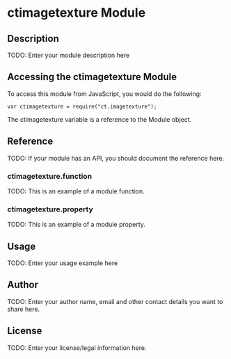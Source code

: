 # ctimagetexture Module

## Description

TODO: Enter your module description here

## Accessing the ctimagetexture Module

To access this module from JavaScript, you would do the following:

    var ctimagetexture = require("ct.imagetexture");

The ctimagetexture variable is a reference to the Module object.

## Reference

TODO: If your module has an API, you should document
the reference here.

### ctimagetexture.function

TODO: This is an example of a module function.

### ctimagetexture.property

TODO: This is an example of a module property.

## Usage

TODO: Enter your usage example here

## Author

TODO: Enter your author name, email and other contact
details you want to share here.

## License

TODO: Enter your license/legal information here.
